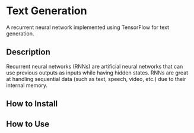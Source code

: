 # Text Generation

A recurrent neural network implemented using TensorFlow for text generation.

## Description

Recurrent neural networks (RNNs) are artificial neural networks that can use previous outputs as inputs while having hidden states. RNNs are great at handling sequential data (such as text, speech, video, etc.) due to their internal memory.

## How to Install

## How to Use

